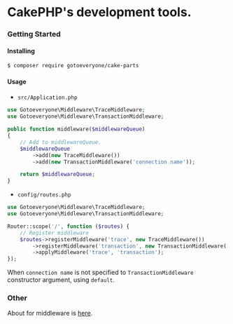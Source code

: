 # CakePHP's development tools.

### Getting Started

#### Installing

```sh
$ composer require gotoeveryone/cake-parts
```

#### Usage

- `src/Application.php`

```php
use Gotoeveryone\Middleware\TraceMiddleware;
use Gotoeveryone\Middleware\TransactionMiddleware;

public function middleware($middlewareQueue)
{
    // Add to middlewareQueue.
    $middlewareQueue
        ->add(new TraceMiddleware())
        ->add(new TransactionMiddleware('connection name'));

    return $middlewareQueue;
}
```

- `config/routes.php`

```php
use Gotoeveryone\Middleware\TraceMiddleware;
use Gotoeveryone\Middleware\TransactionMiddleware;

Router::scope('/', function ($routes) {
    // Register middleware
    $routes->registerMiddleware('trace', new TraceMiddleware())
        ->registerMiddleware('transaction', new TransactionMiddleware('connection name'))
        ->applyMiddleware('trace', 'transaction');
});
```

When `connection name` is not specified to `TransactionMiddleware` constructor argument, using `default`.

### Other

About for middleware is [here](https://book.cakephp.org/3.0/en/controllers/middleware.html).
